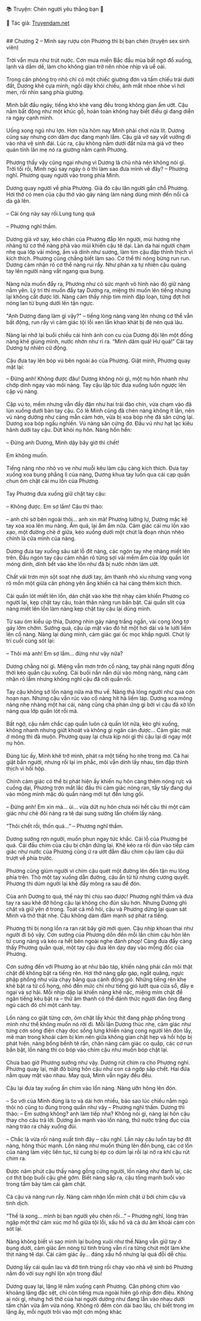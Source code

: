 📚 Truyện: Chén người yêu thằng bạn 🔞 
<br>
<p>📖 Tác giả: <a href="https://truyendam.net" target="_blank" title="Truyện sex người lớn, truyện 18+ tại Truyendam.net">Truyendam.net</a></p>
<br>
## Chương 2 – Minh say rượu còn Phương thì bị bạn chén (truyện sex sinh viên)
<br></br>
Trời vẫn mưa như trút nước. Cơn mưa miền Bắc đầu mùa bất ngờ đổ xuống, lạnh và dầm dề, làm cho không gian trở nên nhòe nhịp và uể oải.
<br></br>
Trong căn phòng trọ nhỏ chỉ có một chiếc giường đơn và tấm chiếu trải dưới đất, Dương khẽ cựa mình, ngồi dậy khỏi chiếu, ánh mắt nhòe nhòe vì hơi men, rồi nhìn sang phía giường.
<br></br>
Minh bắt đầu ngáy, tiếng khò khè vang đều trong không gian ẩm ướt. Cậu nằm bất động như một khúc gỗ, hoàn toàn không hay biết điều gì đang diễn ra ngay cạnh mình. 
<br></br>
Uống xong ngủ như lợn. Hơn nữa hôm nay Minh phải chơi nửa lít. Dương cũng say nhưng cơn dâm dục đang mạnh lắm. Cậu giả vờ say vất vưởng đi vào nhà vệ sinh đái. Lúc ra, cậu không nằm dưới đất nữa mà giả vờ theo quán tính lăn mẹ nó ra giường nằm cạnh Phương.
<br></br>
Phương thấy vậy cũng ngại nhưng vì Dương là chủ nhà nên không nói gì. Trời tối rồi, Minh ngủ say ngáy ò ò thì làm sao đưa mình về đây? – Phương nghĩ. Phương quay người vào trong phía Minh.
<br></br>
Dương quay người về phía Phương. Giả đò cậu lăn người gần chỗ Phương. Hơi thở có men của cậu thở vào gáy nàng làm nàng dùng mình đến nổi cả da gà lên.
<br></br>
– Cái ông này say rồi.Lung tung quá
<br></br>
– Phương nghĩ thầm.
<br></br>
Dương giả vờ say, kéo chăn của Phương đắp lên người, mùi hương nhẹ nhàng từ cơ thể nàng phả vào mũi khiến cậu tê dại. Làn da hai người chạm nhẹ qua lớp vải mỏng, ấm và dính như sương, làm tim cậu đập thình thịch vì kích thích. Phương cũng chẳng biết làm sao. Cơ thể thì nóng bừng run run. Dương cảm nhận rõ cơ thể nàng rui rẩy. Như phản xạ tự nhiên cậu quàng tay lên người nàng vắt ngang qua bụng.
<br></br>
Nàng nửa muốn đẩy ra, Phương như có sức mạnh vô hình nào đó giữ nàng nằm yên. Lý trí thì muốn đẩy tay Dương ra, miệng thì muốn lên tiếng nhưng lại không cất được lời. Nàng cảm thấy nhịp tim mình đập loạn, từng đợt hơi nóng lan từ bụng dưới lên tận ngực. 
<br></br>
"Anh Dương đang làm gì vậy?" – tiếng lòng nàng vang lên nhưng cơ thể vẫn bất động, run rẩy vì cảm giác tội lỗi xen lẫn khao khát bị đè nén quá lâu.
<br></br>
 Nàng lại nhớ lại buổi chiều cái hình ảnh con cu của Dương đội lên một đống nàng khẽ giùng mình, nước nhờn như rỉ ra. “Mình dâm quá! Hư quá!” Cái tay Dương tự nhiên cử động.
<br></br>
Cậu đưa tay lên bóp vú bên ngoài áo của Phương. Giật mình, Phương quay mặt lại:

– Đừng anh! Không được đâu! Dương không nói gì, một nụ hôn nhanh như chớp dính ngay vào môi nàng. Tay cậu lập tức đưa xuống luồn ngược lên cặp vú nàng.
<br></br>
Cặp vú to, mềm nhưng vẫn đầy đặn như hai trái đào chín, vừa chạm vào đã lún xuống dưới bàn tay cậu. Có lẽ Minh cũng đã chén nàng không ít lần, nên vú nàng dường như càng mẫn cảm hơn, vừa bị xoa bóp nhẹ đã săn cứng lại. Dương xoa bóp ngấu nghiến. Vú nàng săn cứng đơ. Đầu vú như hạt lạc kiêu hãnh dưới tay cậu. Dứt khỏi nụ hôn. Nàng hổn hển:
<br></br>
– Đừng anh Dương, Minh dậy bây giờ thì chết! 
<br></br>
Em không muốn.
<br></br>
 Tiếng nàng nho nhỏ vo ve như muỗi kêu làm cậu càng kích thích. Đưa tay xuống xoa bụng phẳng lì của nàng, Dương khua tay luồn qua cái cạp quần chun ôm chặt cái mu lồn của Phương. 
<br></br>
Tay Phương đưa xuống giữ chặt tay cậu: 
<br></br>
– Không được. Em sợ lắm! Cậu thì thào:
<br></br>
– anh chỉ sờ bên ngoài thôi… anh xin mà! Phương lưỡng lự, Dương mặc kệ tay xoa xoa lên mu nàng. Ấm quá, lại ẩm ẩm nữa. Cảm giác cái mu lồn xào xạo, một đường chẻ ở giữa, kéo xuống dưới một chút là đoạn nhũn nhèo chính là cửa mình của nàng.
<br></br>
Dương đưa tay xuống sâu sát lỗ đít nàng, các ngón tay nhẹ nhàng miết lên trên. Đầu ngón tay cậu cảm nhận rõ từng sợi vải mềm ẩm của lớp quần lót mỏng dính, dính bết vào khe lồn như đã bị nước nhờn làm ướt.
<br></br>
 Chất vải trơn mịn sột soạt nhẹ dưới tay, âm thanh nhỏ xíu nhưng vang vọng rõ mồn một giữa căn phòng yên ắng khiến cả hai càng thêm kích thích. 
<br></br>
Cái quần lót miết lên lồn, dán chặt vào khe thịt nhạy cảm khiến Phương co người lại, kẹp chặt tay cậu, toàn thân nàng run bần bật. Cái quần slit của nàng miết lên lồn làm nàng kẹp chặt tay cậu lại dùng mình.
<br></br>
Từ sau ôm kiểu úp thìa, Dương nhìn gáy nàng trắng ngần, vài cọng lông tơ gáy lởm chởm. Sướng quá, cậu úp mặt vào đó hít một hơi dài và le lưỡi liếm lên cổ nàng. Nàng lại dùng mình, cảm giác gai ốc mọc khắp người. Chút lý trí cuối cùng sót lại:
<br></br>
– Thôi mà anh! Em sợ lắm… đừng như vậy nữa?
<br></br>
Dương chẳng nói gì. Miệng vẫn mơn trớn cổ nàng, tay phải nâng người đồng thời kéo quần cậu xuống. Cái buồi nần nẫn dúi vào mông nàng, nàng cảm nhận rõ lắm nhưng không nghĩ cậu đã cởi quần rồi.
<br></br>
Tay cậu không sờ lồn nàng nữa mà thu về. Nàng thả lỏng người như qua cơn hoạn nạn. Nhưng cậu vẫn rúc vào cổ nàng hít hà liếm láp. Dương xoa mông nàng nhẹ nhàng một hai cái, nàng cũng chả phản ứng gì bởi vì cậu đã xờ lồn nàng qua lớp quần lót rồi mà.
<br></br>
Bất ngờ, cậu nắm chắc cạp quần luôn cả quần lót nữa, kéo ghì xuống, không nhanh nhưng giứt khoát và không gì ngăn cản được… Cảm giác mát ở mông thì đã muộn. Phương quay lại chưa kịp nói gì thì cậu lại dí ngay một nụ hôn. 
<br></br>
Đúng lúc ấy, Minh khẽ trở mình, phát ra một tiếng ho nhẹ trong mơ. Cả hai giật bắn người, nhưng rồi lại im phắc, môi vẫn dính lấy nhau, tim đập thình thịch vì hồi hộp. 
<br></br>
Chính cảm giác có thể bị phát hiện ấy khiến nụ hôn càng thêm nóng rực và cuồng dại, Phương trợn mắt lắc đầu thì cảm giác nóng ran, tầy tầy đang dụi vào mông mình mặc dù quần nàng mới tụt đến lưng gối.
<br></br>
– Đừng anh! Em xin mà… úi… vừa dứt nụ hôn chưa nói hết câu thì một cảm giác như chẻ đôi nàng ra tê dại sung sướng lấn chiếm lấy nàng.
<br></br>
“Thôi chết rồi, thốn quá…” – Phương nghĩ thầm.
<br></br>
Dương sướng rợn người, muốn phun ngay tức khắc. Cái lỗ của Phương bé quá. Cái đầu chim của cậu bị chặn đứng lại. Khẽ kéo ra rồi đủn vào tiếp cảm giác như nước của Phương cũng ứ ra ướt đẫm đầu chim cậu làm cậu dúi trượt về phía trước.
<br></br>
Phương cũng giúm người vì chim cậu quét một đường lên đến tận mu lông phía trên. Thò một tay xuống dẫn đường, cậu ấn từ từ nhưng cương quyết. Phương thì dúm người lại khẽ đẩy mông ra sau để đón.
<br></br>
Của anh Dương to quá, thế này thì chịu sao được! Phương nghĩ thầm và đưa tay ra sau khẽ đỡ hông cậu lại không cho đủn sâu hơn. Nhưng Dương ghì chặt và giữ yên ở trong. Toát cả mồ hôi, cậu và Phương dừng lại quan sát Minh và thở thật nhẹ. Cậu không dám đâm mạnh sợ phát ra tiếng.
<br></br>
Phương thì bị nong lồn ra ran rát bây giờ mới quen. Cậu nhịp khoan thai như người đi bộ vậy. Cơn sướng của Phương dồn đến mỗi lần chim cậu hôn lên tử cung nàng và kéo ra hết bên ngoài nghe đánh phọp! Càng đưa đẩy càng thấy Phương quằn quại, một tay cậu đưa lên day day vào mồng đốc của Phương.
<br></br>
Cơn sướng đến với Phương ào ạt như bão táp, khiến nàng phải cắn môi thật chặt để không bật ra tiếng rên. Hơi thở nàng gấp gáp, ngắt quãng, ngực phập phồng như vừa chạy băng qua cánh đồng gió. Những tiếng rên khe khẽ bật ra từ cổ họng, nhỏ đến mức chỉ như tiếng gió lướt qua cửa sổ, đầy e ngại và sợ hãi. Mỗi nhịp dập lại khiến nàng khẽ nấc, miệng mím chặt để ngăn tiếng kêu bật ra – thứ âm thanh có thể đánh thức người đàn ông đang ngủ cách đó chỉ một cánh tay. 
<br></br>
Lồn nàng co giật từng cơn, ôm chặt lấy khúc thịt đang phập phồng trong mình như thể không muốn nó rời đi. Mỗi lần Dương thúc nhẹ, cảm giác như từng cơn sóng điện chạy dọc sống lưng khiến nàng cong người lên đón lấy, mê man trong khoái cảm bị kìm nén giữa không gian chật hẹp và hồi hộp bị phát hiện. nàng bồng bềnh tê rần, chân nàng cảm giác co quắp, các cơ run bần bật, lồn nàng thì co bóp vào chim cậu như muốn bóp chặt lại.
<br></br>
Chưa bao giờ Phương sướng như vậy. Dương rút chim ra cho Phương nghỉ. Phương quay lại, mặt đỏ bừng hôn cậu như con cá ngớp sắp chết. Hai đứa nằm quay mặt vào nhau. May quá, Minh vẫn ngáy đều đều.
<br></br>
Cậu lại đưa tay xuống ấn chim vào lồn nàng. Nàng ưỡn hông lên đón.
<br></br>
– So với của Minh đúng là to và dài hơn nhiều, bảo sao lúc chiều nằm ngủ thôi nó cũng to đùng trong quần như vậy – Phương nghĩ thầm. 
Dương thì thào:
– Em sướng không? anh làm tiếp nha? Không nói gì, nàng lại hôn cậu thay cho câu trả lời. Dương ấn mạnh vào lồn nàng, thứ nước trắng đục của nàng trào ra chảy xuống đùi.
<br></br>
– Chắc là vừa rồi nàng xuất tinh đây – cậu nghĩ. Lần này cậu luồn tay bợ đít nàng, hông thúc mạnh. Lồn nàng như muốn thủng lên đến bụng, các cơ lồn của nàng làm việc liên tục, tử cung bị ép co dúm lại rồi lại nở ra khi cậu rút chim ra.
<br></br>
Được năm phút cậu thấy nàng gồng cứng người, lồn nàng như đanh lại, các cơ thịt bóp buồi cậu ghê gớm. Biết nàng sắp ra, cậu tống mạnh buồi vào trong tầm bảy tám cái găm chặt.
<br></br>
Cả cậu và nàng run rẩy. Nàng cảm nhận lồn mình chặt ứ bởi chim cậu và tinh dịch.
<br></br>
 “Thế là xong... mình bị bạn người yêu chén rồi...” – Phương nghĩ, lòng tràn ngập một thứ cảm xúc mơ hồ giữa tội lỗi, xấu hổ và cả dư âm khoái cảm còn sót lại. 
<br></br>
Nàng không biết vì sao mình lại buông xuôi như thế.Nàng vẫn giữ tay ở bụng dưới, cảm giác ấm nóng từ tinh trùng vẫn rỉ ra từng chút một làm khe thịt nàng tê dại. Cái cảm giác ấy... đáng xấu hổ nhưng lại quá đỗi dễ chịu.
<br></br>
Dương lấy cái quần lau và đỡ tinh trùng rồi chạy vào nhà vệ sinh bỏ Phương nằm đó với suy nghĩ lộn xộn trong đầu!
<br></br>
Dương quay lại, lặng lẽ nằm xuống cạnh Phương. Căn phòng chìm vào khoảng lặng đặc sệt, chỉ còn tiếng mưa ngoài hiên gõ nhịp đơn điệu. Không ai nói gì, nhưng hơi thở của hai người dường như đang lẫn vào nhau dưới tấm chăn vừa ẩm vừa nóng. Không rõ đêm còn dài bao lâu, chỉ biết trong im lặng ấy, mỗi người trôi vào một cơn mộng khác